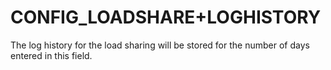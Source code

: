 # CONFIG_LOADSHARE+LOGHISTORY

The log history for the load sharing will be stored for the number of days entered in this field. 
 

